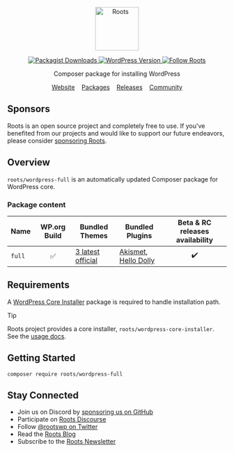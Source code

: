 <p align="center">
  <a href="https://roots.io/">
    <img alt="Roots" src="https://cdn.roots.io/app/uploads/logo-roots.svg" height="100">
  </a>
</p>

<p align="center">
  <a href="https://packagist.org/packages/roots/wordpress-full">
    <img alt="Packagist Downloads" src="https://img.shields.io/packagist/dt/roots/wordpress-full?label=downloads&colorB=2b3072&colorA=525ddc&style=flat-square">
  </a>

  <a href="https://packagist.org/packages/roots/wordpress-full">
    <img alt="WordPress Version" src="https://img.shields.io/packagist/v/roots/wordpress-full.svg?label=wordpress-full&colorB=2b3072&colorA=525ddc&style=flat-square" />
  </a>

  <a href="https://twitter.com/rootswp">
    <img alt="Follow Roots" src="https://img.shields.io/badge/follow%20@rootswp-1da1f2?logo=twitter&logoColor=ffffff&message=&style=flat-square">
  </a>
</p>

<p align="center">Composer package for installing WordPress</p>

<p align="center">
  <a href="https://roots.io/composer-wordpress-resources/">Website</a> &nbsp;&nbsp; <a href="https://packagist.org/packages/roots/wordpress-full">Packages</a> &nbsp;&nbsp; <a href="https://github.com/roots/wordpress-full/releases">Releases</a> &nbsp;&nbsp; <a href="https://discourse.roots.io/">Community</a>
</p>

## Sponsors

Roots is an open source project and completely free to use. If you've benefited from our projects and would like to support our future endeavors, please consider [sponsoring Roots](https://github.com/sponsors/roots).

## Overview

`roots/wordpress-full` is an automatically updated Composer package for WordPress core.

### Package content

Name|WP.org Build|Bundled Themes|Bundled Plugins|Beta & RC releases availability
--|:--:|--|--|:--:
`full`|✅|[3 latest official](https://wordpress.org/themes/author/wordpressdotorg/)|[Akismet](https://wordpress.org/plugins/akismet/), [Hello Dolly](https://wordpress.org/plugins/hello-dolly/)|✔️

## Requirements

A [WordPress Core Installer](https://packagist.org/?query=wordpress%20core%20installer&type=composer-plugin) package is required to handle installation path.

> [!tip]
> Roots project provides a core installer, `roots/wordpress-core-installer`.  
> See the [usage docs](https://github.com/roots/wordpress-core-installer#readme).

## Getting Started

```console
composer require roots/wordpress-full
```

## Stay Connected

- Join us on Discord by [sponsoring us on GitHub](https://github.com/sponsors/roots)
- Participate on [Roots Discourse](https://discourse.roots.io/)
- Follow [@rootswp on Twitter](https://twitter.com/rootswp)
- Read the [Roots Blog](https://roots.io/blog/)
- Subscribe to the [Roots Newsletter](https://roots.io/newsletter/)
